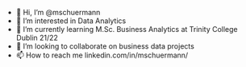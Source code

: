 - 👋 Hi, I’m @mschuermann
- 👀 I’m interested in Data Analytics
- 🌱 I’m currently learning M.Sc. Business Analytics at Trinity College Dublin 21/22 
- 💞️ I’m looking to collaborate on business data projects
- 📫 How to reach me linkedin.com/in/mschuermann/

<!---
mschuermann/mschuermann is a ✨ special ✨ repository because its `README.md` (this file) appears on your GitHub profile.
You can click the Preview link to take a look at your changes.
--->
